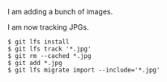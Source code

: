 I am adding a bunch of images.

I am now tracking JPGs.

```
$ git lfs install
$ git lfs track '*.jpg'
$ git rm --cached *.jpg
$ git add *.jpg
$ git lfs migrate import --include='*.jpg'
```
